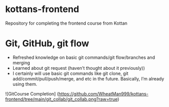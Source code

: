 # kottans-frontend
Repository for completing the frontend course from Kottan

# Git, GitHub, git flow

- Refreshed knowledge on basic git commands/git flow/branches and merging
- Learned about git request (haven’t thought about it previously))
- I certainly will use basic git commands like git clone, git add/commit/pull/push/merge, and etc in the future. Basically, I’m already using them. 

![GitCourse Completion] (https://github.com/WheatMan999/kottans-frontend/tree/main/git_collab/git_collab.png?raw=true)
